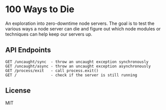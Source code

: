 # 100 Ways to Die

An exploration into zero-downtime node servers. The goal is to test the various ways a node server can die and figure out which node modules or techniques can help keep our servers up.

## API Endpoints

```http
GET /uncaught/sync  - throw an uncaught exception synchronously
GET /uncaught/async - throw an uncaught exception asynchronously
GET /process/exit   - call process.exit()
GET /               - check if the server is still running
```

## License

MIT
